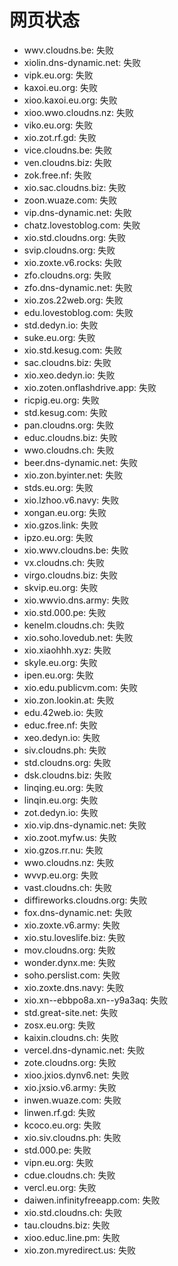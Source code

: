 # 网页状态
- wwv.cloudns.be: 失败
- xiolin.dns-dynamic.net: 失败
- vipk.eu.org: 失败
- kaxoi.eu.org: 失败
- xioo.kaxoi.eu.org: 失败
- xioo.wwo.cloudns.nz: 失败
- viko.eu.org: 失败
- xio.zot.rf.gd: 失败
- vice.cloudns.be: 失败
- ven.cloudns.biz: 失败
- zok.free.nf: 失败
- xio.sac.cloudns.biz: 失败
- zoon.wuaze.com: 失败
- vip.dns-dynamic.net: 失败
- chatz.lovestoblog.com: 失败
- xio.std.cloudns.org: 失败
- svip.cloudns.org: 失败
- xio.zoxte.v6.rocks: 失败
- zfo.cloudns.org: 失败
- zfo.dns-dynamic.net: 失败
- xio.zos.22web.org: 失败
- edu.lovestoblog.com: 失败
- std.dedyn.io: 失败
- suke.eu.org: 失败
- xio.std.kesug.com: 失败
- sac.cloudns.biz: 失败
- xio.xeo.dedyn.io: 失败
- xio.zoten.onflashdrive.app: 失败
- ricpig.eu.org: 失败
- std.kesug.com: 失败
- pan.cloudns.org: 失败
- educ.cloudns.biz: 失败
- wwo.cloudns.ch: 失败
- beer.dns-dynamic.net: 失败
- xio.zon.byinter.net: 失败
- stds.eu.org: 失败
- xio.lzhoo.v6.navy: 失败
- xongan.eu.org: 失败
- xio.gzos.link: 失败
- ipzo.eu.org: 失败
- xio.wwv.cloudns.be: 失败
- vx.cloudns.ch: 失败
- virgo.cloudns.biz: 失败
- skvip.eu.org: 失败
- xio.wwvio.dns.army: 失败
- xio.std.000.pe: 失败
- kenelm.cloudns.ch: 失败
- xio.soho.lovedub.net: 失败
- xio.xiaohhh.xyz: 失败
- skyle.eu.org: 失败
- ipen.eu.org: 失败
- xio.edu.publicvm.com: 失败
- xio.zon.lookin.at: 失败
- edu.42web.io: 失败
- educ.free.nf: 失败
- xeo.dedyn.io: 失败
- siv.cloudns.ph: 失败
- std.cloudns.org: 失败
- dsk.cloudns.biz: 失败
- linqing.eu.org: 失败
- linqin.eu.org: 失败
- zot.dedyn.io: 失败
- xio.vip.dns-dynamic.net: 失败
- xio.zoot.myfw.us: 失败
- xio.gzos.rr.nu: 失败
- wwo.cloudns.nz: 失败
- wvvp.eu.org: 失败
- vast.cloudns.ch: 失败
- diffireworks.cloudns.org: 失败
- fox.dns-dynamic.net: 失败
- xio.zoxte.v6.army: 失败
- xio.stu.loveslife.biz: 失败
- mov.cloudns.org: 失败
- wonder.dynx.me: 失败
- soho.perslist.com: 失败
- xio.zoxte.dns.navy: 失败
- xio.xn--ebbpo8a.xn--y9a3aq: 失败
- std.great-site.net: 失败
- zosx.eu.org: 失败
- kaixin.cloudns.ch: 失败
- vercel.dns-dynamic.net: 失败
- zote.cloudns.org: 失败
- xioo.jxios.dynv6.net: 失败
- xio.jxsio.v6.army: 失败
- inwen.wuaze.com: 失败
- linwen.rf.gd: 失败
- kcoco.eu.org: 失败
- xio.siv.cloudns.ph: 失败
- std.000.pe: 失败
- vipn.eu.org: 失败
- cdue.cloudns.ch: 失败
- vercl.eu.org: 失败
- daiwen.infinityfreeapp.com: 失败
- xio.std.cloudns.ch: 失败
- tau.cloudns.biz: 失败
- xioo.educ.line.pm: 失败
- xio.zon.myredirect.us: 失败
